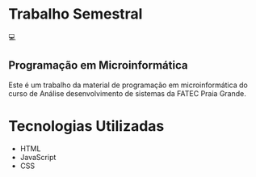 # Trabalho Semestral 
:computer:

## Programação em Microinformática

Este é um trabalho da material de programação em microinformática do curso de Análise desenvolvimento de sistemas da FATEC Praia Grande. 

# Tecnologias Utilizadas 

- HTML
- JavaScript
- CSS
